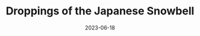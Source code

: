 ---
title: "Droppings of the Japanese Snowbell"
type: picture
date: 2023-06-18
picture: "/assets/camera-roll/2023/06/2023-06-18-droppings-of-the-japanese-snowbell/20230618_233517697_iOS.jpg"
thumbnail: "/assets/camera-roll/2023/06/2023-06-18-droppings-of-the-japanese-snowbell/20230618_233517697_iOS-thumbnail.jpg"
tags:
  - In the backyard
  - Styrax japonicus
  - Identified with PictureThis
---